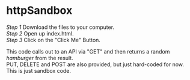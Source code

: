 # httpSandbox

*Step 1* Download the files to your computer.<br>
*Step 2* Open up index.html.<br>
*Step 3* Click on the "Click Me" Button.<br>

This code calls out to an API via "GET" and then returns a random _hamburger_ from the result.<br>
PUT, DELETE and POST are also provided, but just hard-coded for now. This is just sandbox code.

